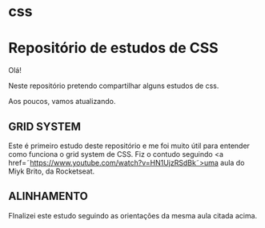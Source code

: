 # css
<h1>Repositório de estudos de CSS</h1>

Olá!

Neste repositório pretendo compartilhar alguns estudos de css.

Aos poucos, vamos atualizando.


<h2>GRID SYSTEM</h2>

Este é primeiro estudo deste repositório e me foi muito útil para entender como funciona o grid system de CSS. Fiz o contudo seguindo <a href=˜https://www.youtube.com/watch?v=HN1UjzRSdBk˜>uma aula do Miyk Brito, da Rocketseat.</a>

<h2>ALINHAMENTO</h2>

FInalizei este estudo seguindo as orientações da mesma aula citada acima.
